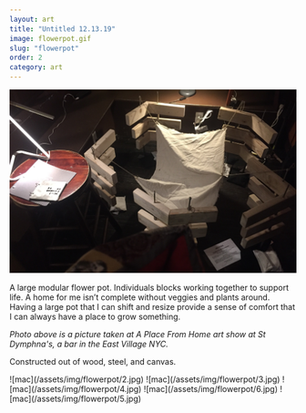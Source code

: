 ```yaml
---
layout: art
title: "Untitled 12.13.19"
image: flowerpot.gif
slug: "flowerpot"
order: 2
category: art
---
```


![mac](/assets/img/flowerpot/1.jpg)

A large modular flower pot. Individuals blocks working together to support life. A home for me isn’t complete without veggies and plants around. Having a large pot that I can shift and resize provide a sense of comfort that I can always have a place to grow something.

_Photo above is a picture taken at A Place From Home art show at St Dymphna's, a bar in the East Village NYC._

Constructed out of wood, steel, and canvas.

<span class="gallery">
![mac](/assets/img/flowerpot/2.jpg)
![mac](/assets/img/flowerpot/3.jpg)
![mac](/assets/img/flowerpot/4.jpg)
![mac](/assets/img/flowerpot/6.jpg)
![mac](/assets/img/flowerpot/5.jpg)
</span>
